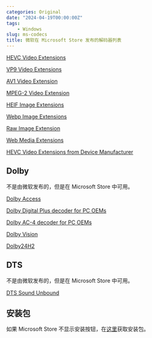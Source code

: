 ```yaml
---
categories: Original
date: "2024-04-19T00:00:00Z"
tags:
    - Windows
slug: ms-codecs
title: 微软在 Microsoft Store 发布的解码器列表
---
```


<!--https://www.codecguide.com/media_foundation_codecs.htm-->

[HEVC Video Extensions](https://apps.microsoft.com/detail/9nmzlz57r3t7?hl=en-us)

[VP9 Video Extensions](https://apps.microsoft.com/detail/9n4d0msmp0pt?hl=en-us)

[AV1 Video Extension](https://apps.microsoft.com/detail/9mvzqvxjbq9v?hl=en-us)

[MPEG-2 Video Extension](https://apps.microsoft.com/detail/9n95q1zzpmh4?hl=en-us)

[HEIF Image Extensions](https://apps.microsoft.com/detail/9pmmsr1cgpwg?hl=en-us)

[Webp Image Extensions](https://apps.microsoft.com/detail/9pg2dk419drg?hl=en-us)

[Raw Image Extension](https://apps.microsoft.com/detail/9nctdw2w1bh8?hl=en-us)

[Web Media Extensions](https://apps.microsoft.com/detail/9n5tdp8vcmhs?hl=en-us)

[HEVC Video Extensions from Device Manufacturer](https://apps.microsoft.com/detail/9n4wgh0z6vhq?hl=en-us)

## Dolby

不是由微软发布的，但是在 Microsoft Store 中可用。

[Dolby Access](https://apps.microsoft.com/store/detail/9n0866fs04w8?hl=en-us)

[Dolby Digital Plus decoder for PC OEMs](https://apps.microsoft.com/detail/9nvjqjbdkn97?hl=en-us)

[Dolby AC-4 decoder for PC OEMs](https://apps.microsoft.com/detail/9p7646qph1q0?hl=en-us)

[Dolby Vision](https://apps.microsoft.com/store/detail/9mvmz93n61t9?hl=en-us)

[Dolby24H2](https://forums.mydigitallife.net/threads/ltsc-and-iot-variant-2021-2024-restore-missing-features-add-dolby-onedrive-common-features.86260/#post-1767766)

## DTS

不是由微软发布的，但是在 Microsoft Store 中可用。

[DTS Sound Unbound](https://apps.microsoft.com/detail/9pj0nkl8mcsj?hl=en-US)

## 安装包

如果 Microsoft Store 不显示安装按钮，在[这里](https://store.rg-adguard.net/)获取安装包。
